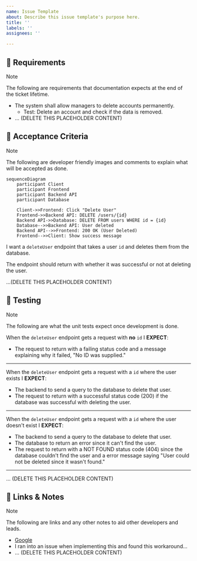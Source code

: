 ```yaml
---
name: Issue Template
about: Describe this issue template's purpose here.
title: ''
labels: ''
assignees: ''

---
```


## 📝 Requirements

> [!NOTE]
> The following are requirements that documentation expects at the end of the ticket lifetime.

- The system shall allow managers to delete accounts permanently.
  - Test: Delete an account and check if the data is removed.
- ... (DELETE THIS PLACEHOLDER CONTENT)

## 🎯 Acceptance Criteria

> [!NOTE]
> The following are developer friendly images and comments to explain what will be accepted as done.

```mermaid
sequenceDiagram
    participant Client
    participant Frontend
    participant Backend API
    participant Database

    Client->>Frontend: Click "Delete User"
    Frontend->>Backend API: DELETE /users/{id}
    Backend API->>Database: DELETE FROM users WHERE id = {id}
    Database-->>Backend API: User deleted
    Backend API-->>Frontend: 200 OK (User Deleted)
    Frontend-->>Client: Show success message
```

I want a `deleteUser` endpoint that takes a user `id` and deletes them from the database.

The endpoint should return with whether it was successful or not at deleting the user.

...(DELETE THIS PLACEHOLDER CONTENT)

## 🧪 Testing

> [!NOTE]
> The following are what the unit tests expect once development is done.

When the `deleteUser` endpoint gets a request with **no** `id` I **EXPECT**:
- The request to return with a failing status code and a message explaining why it failed, "No ID was supplied."

---

When the `deleteUser` endpoint gets a request with a  `id` where the user exists I **EXPECT**:
- The backend to send a query to the database to delete that user.
- The request to return with a successful status code (200) if the database was successful with deleting the user.

---

When the `deleteUser` endpoint gets a request with a `id` where the user doesn't exist I **EXPECT**:
- The backend to send a query to the database to delete that user.
- The database to return an error since it can't find the user.
- The request to return with a NOT FOUND status code (404) since the database couldn't find the user and a error message saying "User could not be deleted since it wasn't found."

---

... (DELETE THIS PLACEHOLDER CONTENT)

## 🔗 Links & Notes

> [!NOTE]
> The following are links and any other notes to aid other developers and leads.

- [Google](google.com)
- I ran into an issue when implementing this and found this workaround...
- ... (DELETE THIS PLACEHOLDER CONTENT)
